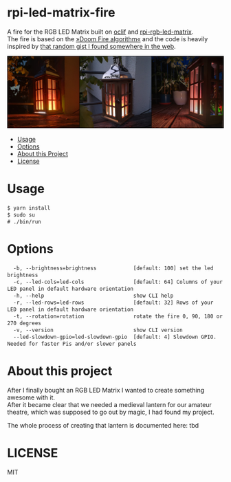 rpi-led-matrix-fire
===================

A fire for the RGB LED Matrix built on [oclif](https://oclif.io) and [rpi-rgb-led-matrix](https://github.com/hzeller/rpi-rgb-led-matrix).  
The fire is based on the [»Doom Fire algorithm«](https://fabiensanglard.net/doom_fire_psx/) and the code is heavily inspired by [that random gist I found somewhere in the web](https://gist.github.com/coulix/969b8eebada45ab210fbac1e38555cde).

![Sample Image of Lantern](/img/sample.jpg "Sample Image of Lantern")

<!-- toc -->
* [Usage](#usage)
* [Options](#options)
* [About this Project](#about)
* [License](#license)
<!-- tocstop -->
# Usage
<!-- usage -->
```sh-session
$ yarn install
$ sudo su
# ./bin/run
```

# Options
<!-- options -->
```
  -b, --brightness=brightness            [default: 100] set the led brightness
  -c, --led-cols=led-cols                [default: 64] Columns of your LED panel in default hardware orientation
  -h, --help                             show CLI help
  -r, --led-rows=led-rows                [default: 32] Rows of your LED panel in default hardware orientation
  -t, --rotation=rotation                rotate the fire 0, 90, 180 or 270 degrees
  -v, --version                          show CLI version
  --led-slowdown-gpio=led-slowdown-gpio  [default: 4] Slowdown GPIO. Needed for faster Pis and/or slower panels
```

# About this project
<!-- about -->
After I finally bought an RGB LED Matrix I wanted to create something awesome with it.  
After it became clear that we needed a medieval lantern for our amateur theatre, which was supposed to go out by magic, I had found my project.  

The whole process of creating that lantern is documented here: tbd

# LICENSE
<!-- license -->
MIT